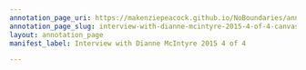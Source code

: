 ```yaml
---
annotation_page_uri: https://makenziepeacock.github.io/NoBoundaries/annotations/interview-with-dianne-mcintyre-2015-4-of-4-canvas-1-00-00-00.json
annotation_page_slug: interview-with-dianne-mcintyre-2015-4-of-4-canvas-1-00-00-00
layout: annotation_page
manifest_label: Interview with Dianne McIntyre 2015 4 of 4

---
```

